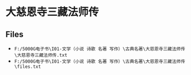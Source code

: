 # 大慈恩寺三藏法师传

## Files

- `F:/5000G电子书\I01-文学（小说 诗歌 名著 写作）\古典名著\大慈恩寺三藏法师传\大慈恩寺三藏法师传.txt`
- `F:/5000G电子书\I01-文学（小说 诗歌 名著 写作）\古典名著\大慈恩寺三藏法师传\files.txt`
